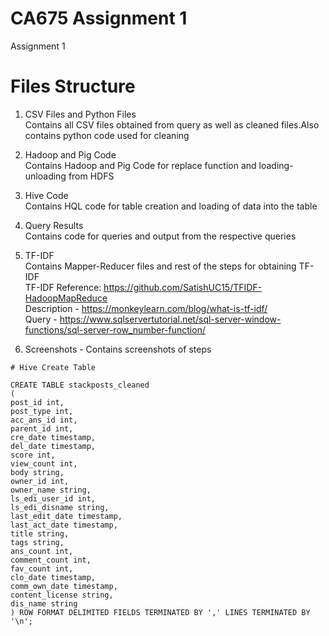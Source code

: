 # CA675 Assignment 1
Assignment 1

# Files Structure
 1) CSV Files and Python Files </br>
    Contains all CSV files obtained from query as well as cleaned files.Also contains python code used for cleaning
  
2) Hadoop and Pig Code </br>
    Contains Hadoop and Pig Code for replace function and loading-unloading from HDFS

3) Hive Code </br> 
    Contains HQL code for table creation and loading of data into the table

4) Query Results </br>
    Contains code for queries and output from the respective queries

5) TF-IDF </br> 
   Contains Mapper-Reducer files and rest of the steps for obtaining TF-IDF </br> 
   TF-IDF Reference: https://github.com/SatishUC15/TFIDF-HadoopMapReduce </br>
   Description - https://monkeylearn.com/blog/what-is-tf-idf/ </br>
   Query - https://www.sqlservertutorial.net/sql-server-window-functions/sql-server-row_number-function/</br>

6) Screenshots - Contains screenshots of steps




```
# Hive Create Table

CREATE TABLE stackposts_cleaned
(
post_id int,
post_type int, 
acc_ans_id int,
parent_id int,
cre_date timestamp,
del_date timestamp,
score int,
view_count int,
body string,
owner_id int,
owner_name string,
ls_edi_user_id int,
ls_edi_disname string,
last_edit_date timestamp,
last_act_date timestamp,
title string,
tags string,
ans_count int,
comment_count int,
fav_count int,
clo_date timestamp,
comm_own_date timestamp,
content_license string,
dis_name string
) ROW FORMAT DELIMITED FIELDS TERMINATED BY ',' LINES TERMINATED BY '\n';
```

